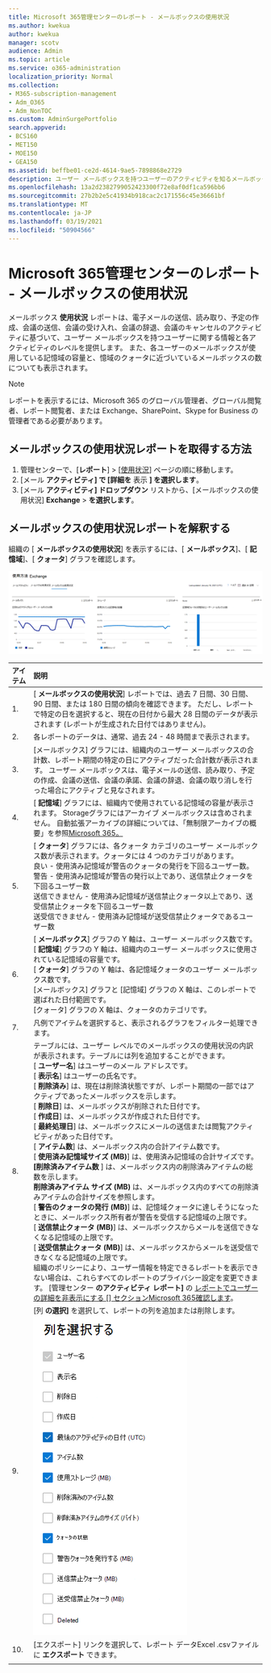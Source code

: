 ```yaml
---
title: Microsoft 365管理センターのレポート - メールボックスの使用状況
ms.author: kwekua
author: kwekua
manager: scotv
audience: Admin
ms.topic: article
ms.service: o365-administration
localization_priority: Normal
ms.collection:
- M365-subscription-management
- Adm_O365
- Adm_NonTOC
ms.custom: AdminSurgePortfolio
search.appverid:
- BCS160
- MET150
- MOE150
- GEA150
ms.assetid: beffbe01-ce2d-4614-9ae5-7898868e2729
description: ユーザー メールボックスを持つユーザーのアクティビティを知るメールボックス使用状況レポートを取得する方法について説明します。
ms.openlocfilehash: 13a2d2382799052423300f72e8af0df1ca596bb6
ms.sourcegitcommit: 27b2b2e5c41934b918cac2c171556c45e36661bf
ms.translationtype: MT
ms.contentlocale: ja-JP
ms.lasthandoff: 03/19/2021
ms.locfileid: "50904566"
---
```

# <a name="microsoft-365-reports-in-the-admin-center---mailbox-usage"></a>Microsoft 365管理センターのレポート - メールボックスの使用状況

メールボックス **使用状況** レポートは、電子メールの送信、読み取り、予定の作成、会議の送信、会議の受け入れ、会議の辞退、会議のキャンセルのアクティビティに基づいて、ユーザー メールボックスを持つユーザーに関する情報と各アクティビティのレベルを提供します。 また、各ユーザーのメールボックスが使用している記憶域の容量と、憶域のクォータに近づいているメールボックスの数についても表示されます。 
  
> [!NOTE]
> レポートを表示するには、Microsoft 365 のグローバル管理者、グローバル閲覧者、レポート閲覧者、または Exchange、SharePoint、Skype for Business の管理者である必要があります。 
 
## <a name="how-to-get-to-the-mailbox-usage-report"></a>メールボックスの使用状況レポートを取得する方法

1. 管理センターで、[**レポート**] \> [<a href="https://go.microsoft.com/fwlink/p/?linkid=2074756" target="_blank">使用状況</a>] ページの順に移動します。
2. [メール **アクティビティ] で [詳細を** 表示 **] を選択します**。 
3. [メール **アクティビティ] ドロップダウン** リストから、[メールボックスの使用状況] **Exchange** \> **を選択します**。

## <a name="interpret-the-mailbox-usage-report"></a>メールボックスの使用状況レポートを解釈する

組織の [ **メールボックスの使用状況**] を表示するには、[ **メールボックス**]、[ **記憶域**]、[ **クォータ**] グラフを確認します。 
  
![メールボックス使用状況レポート](../../media/9f610e91-cbc1-4e59-b824-7b1ddd84b738.png)

|アイテム|説明|
|:-----|:-----|
|1.  <br/> |[ **メールボックスの使用状況**] レポートでは、過去 7 日間、30 日間、90 日間、または 180 日間の傾向を確認できます。 ただし、レポートで特定の日を選択すると、現在の日付から最大 28 日間のデータが表示されます (レポートが生成された日付ではありません)。  <br/> |
|2.  <br/> |各レポートのデータは、通常、過去 24 - 48 時間まで表示されます。  <br/> |
|3.  <br/> |[メールボックス] グラフには、組織内のユーザー メールボックスの合計数、レポート期間の特定の日にアクティブだった合計数が表示されます。 ユーザー メールボックスは、電子メールの送信、読み取り、予定の作成、会議の送信、会議の承諾、会議の辞退、会議の取り消しを行った場合にアクティブと見なされます。  <br/> |
|4.  <br/> |[ **記憶域**] グラフには、組織内で使用されている記憶域の容量が表示されます。 Storageグラフにはアーカイブ メールボックスは含めされません。 自動拡張アーカイブの詳細については、「無制限アーカイブの概要」を参照[Microsoft 365。](../../compliance/unlimited-archiving.md)<br/> |
|5.  <br/> | [ **クォータ**] グラフには、各クォータ カテゴリのユーザー メールボックス数が表示されます。クォータには 4 つのカテゴリがあります。  <br/>  良い - 使用済み記憶域が警告のクォータの発行を下回るユーザー数。  <br/>  警告 - 使用済み記憶域が警告の発行以上であり、送信禁止クォータを下回るユーザー数  <br/>  送信できません - 使用済み記憶域が送信禁止クォータ以上であり、送受信禁止クォータを下回るユーザー数  <br/>  送受信できません - 使用済み記憶域が送受信禁止クォータであるユーザー数  <br/> |
|6.  <br/> | [ **メールボックス**] グラフの Y 軸は、ユーザー メールボックス数です。  <br/>  [ **記憶域**] グラフの Y 軸は、組織内のユーザー メールボックスに使用されている記憶域の容量です。  <br/>  [ **クォータ**] グラフの Y 軸は、各記憶域クォータのユーザー メールボックス数です。  <br/>  [メールボックス] グラフと [記憶域] グラフの X 軸は、このレポートで選ばれた日付範囲です。  <br/>  [クォータ] グラフの X 軸は、クォータのカテゴリです。  <br/> |
|7.  <br/> |凡例でアイテムを選択すると、表示されるグラフをフィルター処理できます。  <br/> |
|8.  <br/> | テーブルには、ユーザー レベルでのメールボックスの使用状況の内訳が表示されます。テーブルには列を追加することができます。  <br/> [ **ユーザー名**] はユーザーのメール アドレスです。  <br/> [ **表示名**] はユーザーの氏名です。  <br/> [ **削除済み**] は、現在は削除済状態ですが、レポート期間の一部ではアクティブであったメールボックスを示します。  <br/> [ **削除日**] は、メールボックスが削除された日付です。  <br/> [ **作成日**] は、メールボックスが作成された日付です。  <br/> [ **最終処理日**] は、メールボックスにメールの送信または閲覧アクティビティがあった日付です。  <br/> [ **アイテム数**] は、メールボックス内の合計アイテム数です。  <br/> [ **使用済み記憶域サイズ (MB)**] は、使用済み記憶域の合計サイズです。  <br/> **[削除済みアイテム数** ] は、メールボックス内の削除済みアイテムの総数を示します。 <br/> **削除済みアイテム サイズ (MB)** は、メールボックス内のすべての削除済みアイテムの合計サイズを参照します。 <br/> [ **警告のクォータの発行 (MB)**] は、記憶域クォータに達しそうになったときに、メールボックス所有者が警告を受信する記憶域の上限です。  <br/> [ **送信禁止クォータ (MB)**] は、メールボックスからメールを送信できなくなる記憶域の上限です。  <br/> [ **送受信禁止クォータ (MB)**] は、メールボックスからメールを送受信できなくなる記憶域の上限です。  <br/>  組織のポリシーにより、ユーザー情報を特定できるレポートを表示できない場合は、これらすべてのレポートのプライバシー設定を変更できます。 [管理センター **のアクティビティ レポート]** の [レポートでユーザーの詳細を非表示にする [] セクションMicrosoft 365確認します](activity-reports.md)。  <br/> |
|9.  <br/> |[列 **の選択]** を選択して、レポートの列を追加または削除します。  <br/> ![メールボックス使用状況レポート - 列の選択](../../media/ea3d0b18-6ac6-41b0-9bb9-4844f040ea75.png)|
|10.  <br/> |[エクスポート] リンクを選択して、レポート データExcel .csvファイルに **エクスポート** できます。  <br/> |
|||
